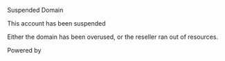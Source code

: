 Suspended Domain



This account has been suspended

Either the domain has been overused, or the reseller ran out of resources.

Powered by